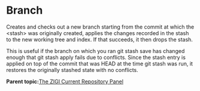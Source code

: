 # Branch

Creates and checks out a new branch starting from the commit at which the <stash\> was originally created, applies the changes recorded in the stash to the new working tree and index. If that succeeds, it then drops the stash.

This is useful if the branch on which you ran git stash save has changed enough that git stash apply fails due to conflicts. Since the stash entry is applied on top of the commit that was HEAD at the time git stash was run, it restores the originally stashed state with no conflicts.

**Parent topic:**[The ZIGI Current Repository Panel](zOS_ISPF_Git_Interface_Users_Guide_V3R0_the_zigi_current_repository_panel.html)

